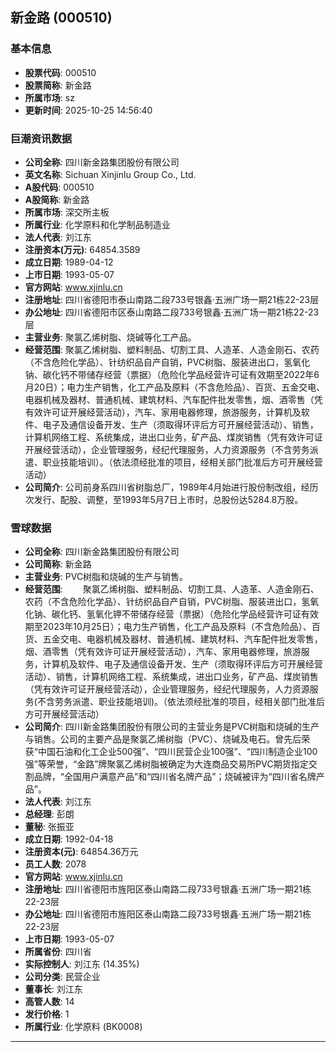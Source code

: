 ## 新金路 (000510)

### 基本信息

- **股票代码**: 000510
- **股票简称**: 新金路
- **所属市场**: sz
- **更新时间**: 2025-10-25 14:56:40

### 巨潮资讯数据

- **公司全称**: 四川新金路集团股份有限公司
- **英文名称**: Sichuan Xinjinlu Group Co., Ltd.
- **A股代码**: 000510
- **A股简称**: 新金路
- **所属市场**: 深交所主板
- **所属行业**: 化学原料和化学制品制造业
- **法人代表**: 刘江东
- **注册资本(万元)**: 64854.3589
- **成立日期**: 1989-04-12
- **上市日期**: 1993-05-07
- **官方网站**: www.xjinlu.cn
- **注册地址**: 四川省德阳市泰山南路二段733号银鑫·五洲广场一期21栋22-23层
- **办公地址**: 四川省德阳市区泰山南路二段733号银鑫·五洲广场一期21栋22-23层
- **主营业务**: 聚氯乙烯树脂、烧碱等化工产品。
- **经营范围**: 聚氯乙烯树脂、塑料制品、切割工具、人造革、人造金刚石、农药（不含危险化学品）、针纺织品自产自销，PVC树脂、服装进出口，氢氧化钠、碳化钙不带储存经营（票据）（危险化学品经营许可证有效期至2022年6月20日）；电力生产销售，化工产品及原料（不含危险品）、百货、五金交电、电器机械及器材、普通机械、建筑材料、汽车配件批发零售，烟、酒零售（凭有效许可证开展经营活动），汽车、家用电器修理，旅游服务，计算机及软件、电子及通信设备开发、生产（须取得环评后方可开展经营活动）、销售，计算机网络工程、系统集成，进出口业务，矿产品、煤炭销售（凭有效许可证开展经营活动），企业管理服务，经纪代理服务，人力资源服务（不含劳务派遣、职业技能培训）。（依法须经批准的项目，经相关部门批准后方可开展经营活动）
- **公司简介**: 公司前身系四川省树脂总厂，1989年4月始进行股份制改组，经历次发行、配股、调整，至1993年5月7日上市时，总股份达5284.8万股。

### 雪球数据

- **公司全称**: 四川新金路集团股份有限公司
- **公司简称**: 新金路
- **主营业务**: PVC树脂和烧碱的生产与销售。
- **经营范围**: 　　聚氯乙烯树脂、塑料制品、切割工具、人造革、人造金刚石、农药（不含危险化学品）、针纺织品自产自销，PVC树脂、服装进出口，氢氧化钠、碳化钙、氢氧化钾不带储存经营（票据）（危险化学品经营许可证有效期至2023年10月25日）；电力生产销售，化工产品及原料（不含危险品）、百货、五金交电、电器机械及器材、普通机械、建筑材料、汽车配件批发零售，烟、酒零售（凭有效许可证开展经营活动），汽车、家用电器修理，旅游服务，计算机及软件、电子及通信设备开发、生产（须取得环评后方可开展经营活动）、销售，计算机网络工程、系统集成，进出口业务，矿产品、煤炭销售（凭有效许可证开展经营活动），企业管理服务，经纪代理服务，人力资源服务(不含劳务派遣、职业技能培训)。（依法须经批准的项目，经相关部门批准后方可开展经营活动）
- **公司简介**: 四川新金路集团股份有限公司的主营业务是PVC树脂和烧碱的生产与销售。公司的主要产品是聚氯乙烯树脂（PVC）、烧碱及电石。曾先后荣获“中国石油和化工企业500强”、“四川民营企业100强”、“四川制造企业100强”等荣誉，“金路”牌聚氯乙烯树脂被确定为大连商品交易所PVC期货指定交割品牌，“全国用户满意产品”和“四川省名牌产品”；烧碱被评为“四川省名牌产品”。
- **法人代表**: 刘江东
- **总经理**: 彭朗
- **董秘**: 张振亚
- **成立日期**: 1992-04-18
- **注册资本(元)**: 64854.36万元
- **员工人数**: 2078
- **官方网站**: www.xjinlu.cn
- **注册地址**: 四川省德阳市旌阳区泰山南路二段733号银鑫·五洲广场一期21栋22-23层
- **办公地址**: 四川省德阳市旌阳区泰山南路二段733号银鑫·五洲广场一期21栋22-23层
- **上市日期**: 1993-05-07
- **所属省份**: 四川省
- **实际控制人**: 刘江东 (14.35%)
- **公司分类**: 民营企业
- **董事长**: 刘江东
- **高管人数**: 14
- **发行价格**: 1
- **所属行业**: 化学原料 (BK0008)

---